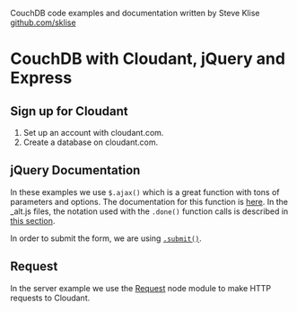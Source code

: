 CouchDB code examples and documentation written by Steve Klise 
[github.com/sklise](https://github.com/sklise)
  
# CouchDB with Cloudant, jQuery and Express

## Sign up for Cloudant

1. Set up an account with cloudant.com.
2. Create a database on cloudant.com.

## jQuery Documentation

In these examples we use `$.ajax()` which is a great function with tons of parameters and options. The documentation for this function is [here](http://api.jquery.com/jQuery.ajax/). In the _alt.js files, the notation used with the `.done()` function calls is described in [this section](http://api.jquery.com/jQuery.ajax/#jqXHR).

In order to submit the form, we are using [`.submit()`](http://api.jquery.com/submit/).

## Request

In the server example we use the [Request](https://github.com/mikeal/request) node module to make HTTP requests to Cloudant.